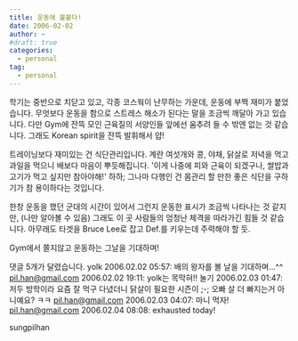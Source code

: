 ```yaml
---
title: 운동에 불붙다!
date: 2006-02-02
author: ~
#draft: true
categories:
  - personal
tag:
  - personal
---
```




학기는 중반으로 치닫고 있고, 각종 코스웍이 난무하는 가운데, 운동에 부쩍 재미가 붙었습니다.
무엇보다 운동을 함으로 스트레스 해소가 된다는 말을 조금씩 깨달아 가고 있습니다.
다만 Gym에 잔뜩 모인 근육질의 서양인들 앞에선 움추려 들 수 밖엔 없는 것 같습니다.
그래도 Korean spirit을 잔뜩 발휘해서 얍!

트레이닝보다 재미있는 건 식단관리입니다. 계란 여섯개와 콩, 야채, 닭살로 저녁을 먹고 과일을 먹으니 배보다 마음이 뿌듯해집니다. '이게 나중에 피와 근육이 되겠구나, 쌀밥과 고기가 먹고 싶지만 참아야해!' 하하;
그나마 다행인 건 몸관리 할 만한 좋은 식단을 구하기가 참 용이하다는 것입니다.

한창 운동을 했던 군대의 시간이 있어서 그런지 운동한 표시가 조금씩 나타나는 것 같지만, (나만 알아볼 수 있음)
그래도 이 곳 사람들의 엄청난 체격을 따라가긴 힘들 것 같습니다.
아무래도 타겟을 Bruce Lee로 잡고 Def.를 키우는데 주력해야 할 듯.

Gym에서 쫄지않고 운동하는 그날을 기대하며!


 댓글  5개가 달렸습니다.
yolk 2006.02.02 05:57: 
배의 왕자를 볼 날을 기대하며...^^
pil.han@gmail.com 2006.02.02 19:11: 
yolk는 목막혀!!
눌기 2006.02.03 01:47: 
저두 방학이라 요즘 잘 먹구 다녔더니 닭살이 필요한 시즌이 ;-; 오빠 살 더 빠지는거 아니예요? ㅋㅋ
pil.han@gmail.com 2006.02.03 04:07: 
마니 먹자!
pil.han@gmail.com 2006.02.04 08:08: 
exhausted today!








sungpilhan
         


